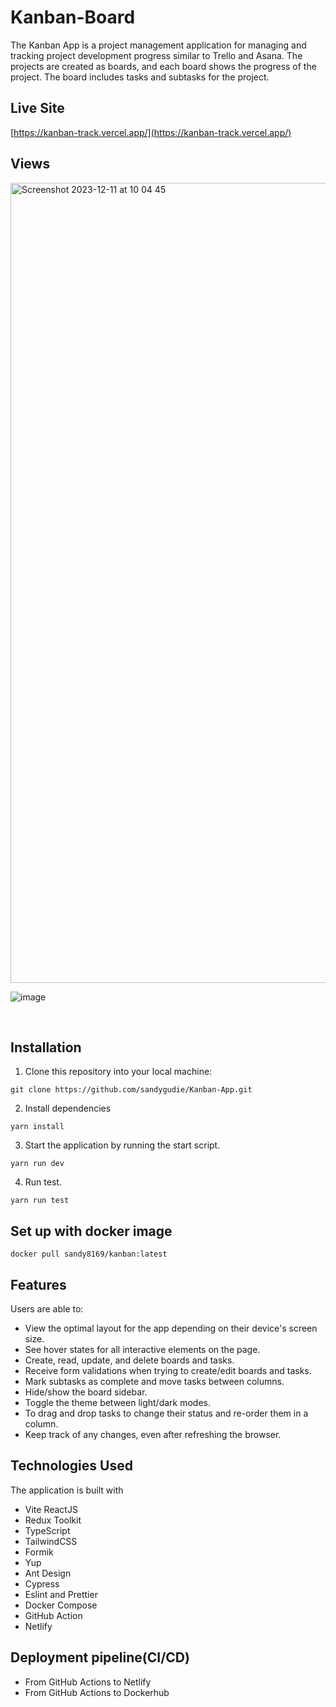 # Kanban-Board

The Kanban App is a project management application for managing and tracking project development progress similar to Trello and Asana. The projects are created as boards, and each board shows the progress of the project. The board includes tasks and subtasks for the project. 

## Live Site
[https://kanban-track.vercel.app/](https://kanban-track.vercel.app/)

## Views
<img width="1280" alt="Screenshot 2023-12-11 at 10 04 45" src="https://github.com/sandygudie/Kanban-App/assets/54219127/d6ff1bbd-8dbf-490a-ae5f-3a2edc207ff3">

![image](https://github.com/sandygudie/Kanban-App/assets/54219127/3edd0818-9867-4573-893d-1aaf0e561097)


<br/>

## Installation

1. Clone this repository into your local machine:
```
git clone https://github.com/sandygudie/Kanban-App.git
```
2. Install dependencies 
```
yarn install
```
3. Start the application by running the start script.
```
yarn run dev
```
4. Run test.
```
yarn run test
```


## Set up with docker image
```
docker pull sandy8169/kanban:latest
```

## Features
Users are able to:

- View the optimal layout for the app depending on their device's screen size.
- See hover states for all interactive elements on the page.
- Create, read, update, and delete boards and tasks.
- Receive form validations when trying to create/edit boards and tasks.
- Mark subtasks as complete and move tasks between columns.
- Hide/show the board sidebar.
- Toggle the theme between light/dark modes.
- To drag and drop tasks to change their status and re-order them in a column.
- Keep track of any changes, even after refreshing the browser.

## Technologies Used
The application is built with 
* Vite ReactJS
* Redux Toolkit
* TypeScript
* TailwindCSS
* Formik
* Yup
* Ant Design
* Cypress
* Eslint and Prettier
* Docker Compose
* GitHub Action
* Netlify


## Deployment pipeline(CI/CD)
 - From GitHub Actions to Netlify
 - From GitHub Actions to Dockerhub

